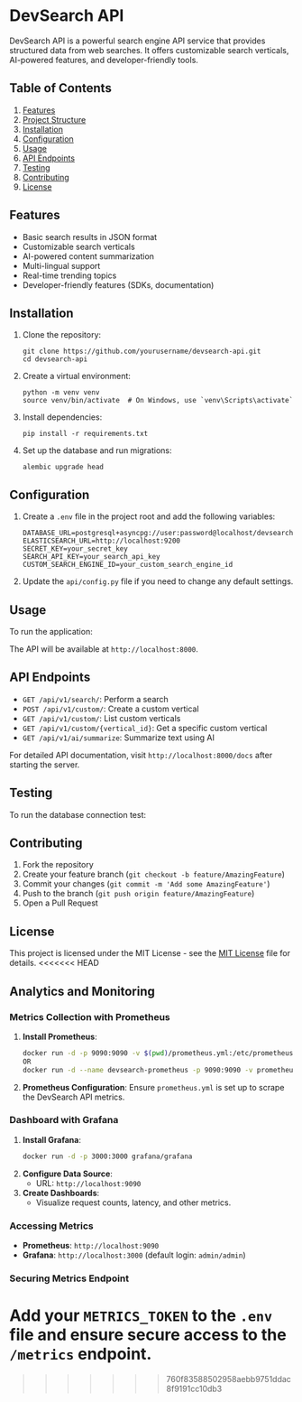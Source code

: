 # DevSearch API

DevSearch API is a powerful search engine API service that provides structured data from web searches. It offers customizable search verticals, AI-powered features, and developer-friendly tools.

## Table of Contents

1. [Features](#features)
2. [Project Structure](#project-structure)
3. [Installation](#installation)
4. [Configuration](#configuration)
5. [Usage](#usage)
6. [API Endpoints](#api-endpoints)
7. [Testing](#testing)
8. [Contributing](#contributing)
9. [License](#license)

## Features

- Basic search results in JSON format
- Customizable search verticals
- AI-powered content summarization
- Multi-lingual support
- Real-time trending topics
- Developer-friendly features (SDKs, documentation)

## Installation

1. Clone the repository:
   ```
   git clone https://github.com/yourusername/devsearch-api.git
   cd devsearch-api
   ```

2. Create a virtual environment:
   ```
   python -m venv venv
   source venv/bin/activate  # On Windows, use `venv\Scripts\activate`
   ```

3. Install dependencies:
   ```
   pip install -r requirements.txt
   ```

4. Set up the database and run migrations:
   ```
   alembic upgrade head
   ```

## Configuration

1. Create a `.env` file in the project root and add the following variables:
   ```
   DATABASE_URL=postgresql+asyncpg://user:password@localhost/devsearch
   ELASTICSEARCH_URL=http://localhost:9200
   SECRET_KEY=your_secret_key
   SEARCH_API_KEY=your_search_api_key
   CUSTOM_SEARCH_ENGINE_ID=your_custom_search_engine_id
   ```

2. Update the `api/config.py` file if you need to change any default settings.

## Usage

To run the application:

The API will be available at `http://localhost:8000`.

## API Endpoints

- `GET /api/v1/search/`: Perform a search
- `POST /api/v1/custom/`: Create a custom vertical
- `GET /api/v1/custom/`: List custom verticals
- `GET /api/v1/custom/{vertical_id}`: Get a specific custom vertical
- `GET /api/v1/ai/summarize`: Summarize text using AI

For detailed API documentation, visit `http://localhost:8000/docs` after starting the server.

## Testing

To run the database connection test:

## Contributing

1. Fork the repository
2. Create your feature branch (`git checkout -b feature/AmazingFeature`)
3. Commit your changes (`git commit -m 'Add some AmazingFeature'`)
4. Push to the branch (`git push origin feature/AmazingFeature`)
5. Open a Pull Request

## License

This project is licensed under the MIT License - see the [MIT License](https://github.com/gourabdg47/Devsearch-api/blob/master/LICENSE) file for details.
<<<<<<< HEAD

## Analytics and Monitoring

### Metrics Collection with Prometheus

1. **Install Prometheus**:
    ```bash
    docker run -d -p 9090:9090 -v $(pwd)/prometheus.yml:/etc/prometheus/prometheus.yml prom/prometheus
    OR
    docker run -d --name devsearch-prometheus -p 9090:9090 -v prometheus.yml prom/prometheus
    ```
2. **Prometheus Configuration**:
    Ensure `prometheus.yml` is set up to scrape the DevSearch API metrics.

### Dashboard with Grafana

1. **Install Grafana**:
    ```bash
    docker run -d -p 3000:3000 grafana/grafana
    ```
2. **Configure Data Source**:
    - URL: `http://localhost:9090`
3. **Create Dashboards**:
    - Visualize request counts, latency, and other metrics.

### Accessing Metrics

- **Prometheus**: `http://localhost:9090`
- **Grafana**: `http://localhost:3000` (default login: `admin/admin`)

### Securing Metrics Endpoint

Add your `METRICS_TOKEN` to the `.env` file and ensure secure access to the `/metrics` endpoint.
=======
>>>>>>> 760f83588502958aebb9751ddac8f9191cc10db3
